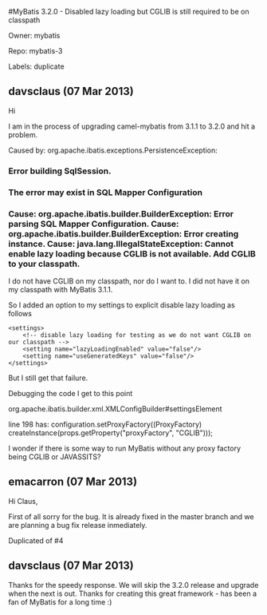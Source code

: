 #MyBatis 3.2.0 - Disabled lazy loading but CGLIB is still required to be on classpath

Owner: mybatis

Repo: mybatis-3

Labels: duplicate 

## davsclaus (07 Mar 2013)

Hi

I am in the process of upgrading camel-mybatis from 3.1.1 to 3.2.0 and hit a problem.

Caused by: org.apache.ibatis.exceptions.PersistenceException: 
### Error building SqlSession.
### The error may exist in SQL Mapper Configuration
### Cause: org.apache.ibatis.builder.BuilderException: Error parsing SQL Mapper Configuration. Cause: org.apache.ibatis.builder.BuilderException: Error creating instance. Cause: java.lang.IllegalStateException: Cannot enable lazy loading because CGLIB is not available. Add CGLIB to your classpath.

I do not have CGLIB on my classpath, nor do I want to. I did not have it on my classpath with MyBatis 3.1.1.

So I added an option to my settings to explicit disable lazy loading as follows

```
<settings>
    <!-- disable lazy loading for testing as we do not want CGLIB on our classpath -->
    <setting name="lazyLoadingEnabled" value="false"/>
    <setting name="useGeneratedKeys" value="false"/>
</settings>
```

But I still get that failure.

Debugging the code I get to this point

org.apache.ibatis.builder.xml.XMLConfigBuilder#settingsElement

line 198 has:
      configuration.setProxyFactory((ProxyFactory) createInstance(props.getProperty("proxyFactory", "CGLIB")));      

I wonder if there is some way to run MyBatis without any proxy factory being CGLIB or JAVASSITS?


## emacarron (07 Mar 2013)

Hi Claus,

First of all sorry for the bug. It is already fixed in the master branch and we are planning a bug fix release inmediately. 

Duplicated of #4 


## davsclaus (07 Mar 2013)

Thanks for the speedy response. We will skip the 3.2.0 release and upgrade when the next is out. Thanks for creating this great framework - has been a fan of MyBatis for a long time :)


